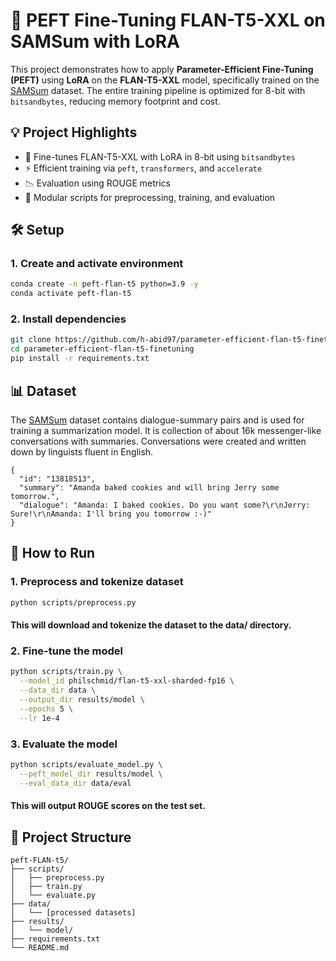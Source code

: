 # 🦙 PEFT Fine-Tuning FLAN-T5-XXL on SAMSum with LoRA

This project demonstrates how to apply **Parameter-Efficient Fine-Tuning (PEFT)** using **LoRA** on the **FLAN-T5-XXL** model, specifically trained on the [SAMSum](https://huggingface.co/datasets/knkarthick/samsum) dataset. The entire training pipeline is optimized for 8-bit with `bitsandbytes`, reducing memory footprint and cost.


## 💡 Project Highlights

- 💾 Fine-tunes FLAN-T5-XXL with LoRA in 8-bit using `bitsandbytes`
- ⚡ Efficient training via `peft`, `transformers`, and `accelerate`
- 📉 Evaluation using ROUGE metrics
- 📁 Modular scripts for preprocessing, training, and evaluation


## 🛠️ Setup

### 1. Create and activate environment

```bash
conda create -n peft-flan-t5 python=3.9 -y
conda activate peft-flan-t5
```

### 2. Install dependencies

```bash
git clone https://github.com/h-abid97/parameter-efficient-flan-t5-finetuning.git
cd parameter-efficient-flan-t5-finetuning
pip install -r requirements.txt
```

## 📊 Dataset
The [SAMSum](https://huggingface.co/datasets/knkarthick/samsum) dataset contains dialogue-summary pairs and is used for training a summarization model. It is collection of about 16k messenger-like conversations with summaries. Conversations were created and written down by linguists fluent in English.

```
{
  "id": "13818513",
  "summary": "Amanda baked cookies and will bring Jerry some tomorrow.",
  "dialogue": "Amanda: I baked cookies. Do you want some?\r\nJerry: Sure!\r\nAmanda: I'll bring you tomorrow :-)"
}
```

## 🚀 How to Run
### 1. Preprocess and tokenize dataset

```bash
python scripts/preprocess.py
```

#### This will download and tokenize the dataset to the data/ directory.

### 2. Fine-tune the model

```bash
python scripts/train.py \
  --model_id philschmid/flan-t5-xxl-sharded-fp16 \
  --data_dir data \
  --output_dir results/model \
  --epochs 5 \
  --lr 1e-4
```

### 3. Evaluate the model

```bash
python scripts/evaluate_model.py \
  --peft_model_dir results/model \
  --eval_data_dir data/eval
```

#### This will output ROUGE scores on the test set.

## 📁 Project Structure

```
peft-FLAN-t5/
├── scripts/
│   ├── preprocess.py
│   ├── train.py
│   └── evaluate.py
├── data/
│   └── [processed datasets]
├── results/
│   └── model/
├── requirements.txt
└── README.md
```
